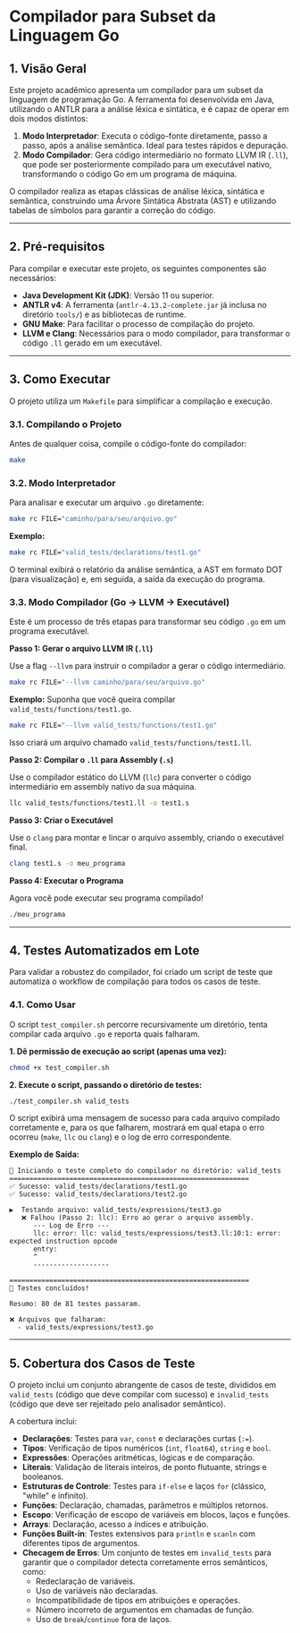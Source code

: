 # Compilador para Subset da Linguagem Go

## 1. Visão Geral

Este projeto acadêmico apresenta um compilador para um subset da linguagem de programação Go. A ferramenta foi desenvolvida em Java, utilizando o ANTLR para a análise léxica e sintática, e é capaz de operar em dois modos distintos:

1.  **Modo Interpretador**: Executa o código-fonte diretamente, passo a passo, após a análise semântica. Ideal para testes rápidos e depuração.
2.  **Modo Compilador**: Gera código intermediário no formato LLVM IR (`.ll`), que pode ser posteriormente compilado para um executável nativo, transformando o código Go em um programa de máquina.

O compilador realiza as etapas clássicas de análise léxica, sintática e semântica, construindo uma Árvore Sintática Abstrata (AST) e utilizando tabelas de símbolos para garantir a correção do código.

---

## 2. Pré-requisitos

Para compilar e executar este projeto, os seguintes componentes são necessários:

* **Java Development Kit (JDK)**: Versão 11 ou superior.
* **ANTLR v4**: A ferramenta (`antlr-4.13.2-complete.jar` já inclusa no diretório `tools/`) e as bibliotecas de runtime.
* **GNU Make**: Para facilitar o processo de compilação do projeto.
* **LLVM e Clang**: Necessários para o modo compilador, para transformar o código `.ll` gerado em um executável.

---

## 3. Como Executar

O projeto utiliza um `Makefile` para simplificar a compilação e execução.

### 3.1. Compilando o Projeto

Antes de qualquer coisa, compile o código-fonte do compilador:

```bash
make
```

### 3.2. Modo Interpretador

Para analisar e executar um arquivo `.go` diretamente:

```bash
make rc FILE="caminho/para/seu/arquivo.go"
```

**Exemplo:**

```bash
make rc FILE="valid_tests/declarations/test1.go"
```

O terminal exibirá o relatório da análise semântica, a AST em formato DOT (para visualização) e, em seguida, a saída da execução do programa.

### 3.3. Modo Compilador (Go -> LLVM -> Executável)

Este é um processo de três etapas para transformar seu código `.go` em um programa executável.

**Passo 1: Gerar o arquivo LLVM IR (`.ll`)**

Use a flag `--llvm` para instruir o compilador a gerar o código intermediário.

```bash
make rc FILE="--llvm caminho/para/seu/arquivo.go"
```

**Exemplo:**
Suponha que você queira compilar `valid_tests/functions/test1.go`.

```bash
make rc FILE="--llvm valid_tests/functions/test1.go"
```

Isso criará um arquivo chamado `valid_tests/functions/test1.ll`.

**Passo 2: Compilar o `.ll` para Assembly (`.s`)**

Use o compilador estático do LLVM (`llc`) para converter o código intermediário em assembly nativo da sua máquina.

```bash
llc valid_tests/functions/test1.ll -o test1.s
```

**Passo 3: Criar o Executável**

Use o `clang` para montar e lincar o arquivo assembly, criando o executável final.

```bash
clang test1.s -o meu_programa
```

**Passo 4: Executar o Programa**

Agora você pode executar seu programa compilado!

```bash
./meu_programa
```

---

## 4. Testes Automatizados em Lote

Para validar a robustez do compilador, foi criado um script de teste que automatiza o workflow de compilação para todos os casos de teste.

### 4.1. Como Usar

O script `test_compiler.sh` percorre recursivamente um diretório, tenta compilar cada arquivo `.go` e reporta quais falharam.

**1. Dê permissão de execução ao script (apenas uma vez):**

```bash
chmod +x test_compiler.sh
```

**2. Execute o script, passando o diretório de testes:**

```bash
./test_compiler.sh valid_tests
```

O script exibirá uma mensagem de sucesso para cada arquivo compilado corretamente e, para os que falharem, mostrará em qual etapa o erro ocorreu (`make`, `llc` ou `clang`) e o log de erro correspondente.

**Exemplo de Saída:**

```
🚀 Iniciando o teste completo do compilador no diretório: valid_tests
============================================================
✅ Sucesso: valid_tests/declarations/test1.go
✅ Sucesso: valid_tests/declarations/test2.go

▶️  Testando arquivo: valid_tests/expressions/test3.go
   ❌ Falhou (Passo 2: llc): Erro ao gerar o arquivo assembly.
      --- Log de Erro ---
      llc: error: llc: valid_tests/expressions/test3.ll:10:1: error: expected instruction opcode
      entry:
      ^
      -------------------

============================================================
🏁 Testes concluídos!

Resumo: 80 de 81 testes passaram.

❌ Arquivos que falharam:
  - valid_tests/expressions/test3.go
```

---

## 5. Cobertura dos Casos de Teste

O projeto inclui um conjunto abrangente de casos de teste, divididos em `valid_tests` (código que deve compilar com sucesso) e `invalid_tests` (código que deve ser rejeitado pelo analisador semântico).

A cobertura inclui:

* **Declarações**: Testes para `var`, `const` e declarações curtas (`:=`).
* **Tipos**: Verificação de tipos numéricos (`int`, `float64`), `string` e `bool`.
* **Expressões**: Operações aritméticas, lógicas e de comparação.
* **Literais**: Validação de literais inteiros, de ponto flutuante, strings e booleanos.
* **Estruturas de Controle**: Testes para `if-else` e laços `for` (clássico, "while" e infinito).
* **Funções**: Declaração, chamadas, parâmetros e múltiplos retornos.
* **Escopo**: Verificação de escopo de variáveis em blocos, laços e funções.
* **Arrays**: Declaração, acesso a índices e atribuição.
* **Funções Built-in**: Testes extensivos para `println` e `scanln` com diferentes tipos de argumentos.
* **Checagem de Erros**: Um conjunto de testes em `invalid_tests` para garantir que o compilador detecta corretamente erros semânticos, como:
    * Redeclaração de variáveis.
    * Uso de variáveis não declaradas.
    * Incompatibilidade de tipos em atribuições e operações.
    * Número incorreto de argumentos em chamadas de função.
    * Uso de `break`/`continue` fora de laços.
